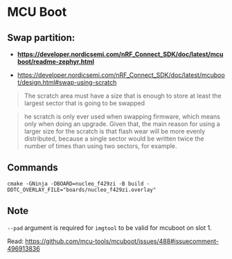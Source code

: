 # MCU Boot

## Swap partition:

- **https://developer.nordicsemi.com/nRF_Connect_SDK/doc/latest/mcuboot/readme-zephyr.html**

- https://developer.nordicsemi.com/nRF_Connect_SDK/doc/latest/mcuboot/design.html#swap-using-scratch

> The scratch area must have a size that is enough to store at least the largest sector that is going to be swapped

> he scratch is only ever used when swapping firmware, which means only when doing an upgrade. Given that, the main reason for using a larger size for the scratch is that flash wear will be more evenly distributed, because a single sector would be written twice the number of times than using two sectors, for example.

## Commands

```
cmake -GNinja -DBOARD=nucleo_f429zi -B build -DDTC_OVERLAY_FILE="boards/nucleo_f429zi.overlay"
```

## Note

`--pad` argument is required for `imgtool` to be valid for mcuboot on slot 1.

Read: https://github.com/mcu-tools/mcuboot/issues/488#issuecomment-496913836